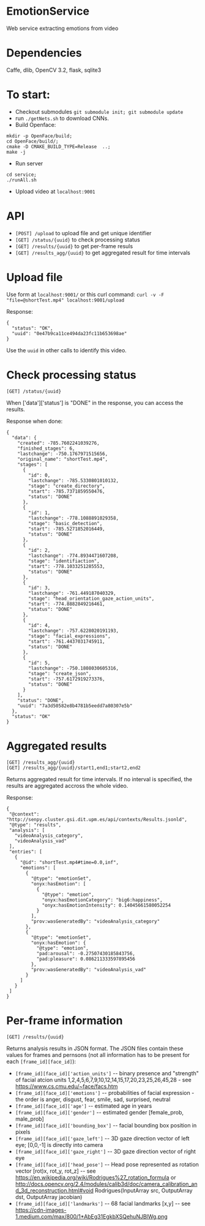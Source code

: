 # EmotionService
Web service extracting emotions from video


Dependencies
============
Caffe, dlib, OpenCV 3.2, flask, sqlite3 


To start:
=========
  * Checkout submodules `git submodule init; git submodule update`
  * run `./getNets.sh` to download CNNs.
  * Build Openface: 
```
mkdir -p OpenFace/build;
cd OpenFace/build/;
cmake -D CMAKE_BUILD_TYPE=Release  ..;
make -j
```
  * Run server
```
cd service;
./runAll.sh
```
  * Upload video at `localhost:9001`


API
===
* `[POST] /upload` to upload file and get unique identifier
* `[GET] /status/{uuid}` to check processing status
* `[GET] /results/{uuid}` to get per-frame resuls 
* `[GET] /results_agg/{uuid}` to get aggregated result for time intervals

Upload file
===========
Use form at `localhost:9001/` or this curl command:
`curl -v -F "file=@shortTest.mp4" localhost:9001/upload`

Response: 
```
{
  "status": "OK", 
  "uuid": "0e47b9ca11ce494da23fc11b653698ae"
}
```
Use the `uuid` in other calls to identify this video.

Check processing status
=======================
`[GET] /status/{uuid}`

When [\'data\'][\'status\'] is \"DONE\" in the response, you can access the results.

Response when done:
```
{
  "data": {
    "created": -785.7602241039276, 
    "finished_stages": 6, 
    "lastchange": -750.1767971515656, 
    "original_name": "shortTest.mp4", 
    "stages": [
      {
        "id": 0, 
        "lastchange": -785.5330801010132, 
        "stage": "create_directory", 
        "start": -785.7371859550476, 
        "status": "DONE"
      }, 
      {
        "id": 1, 
        "lastchange": -778.1088891029358, 
        "stage": "basic_detection", 
        "start": -785.5271852016449, 
        "status": "DONE"
      }, 
      {
        "id": 2, 
        "lastchange": -774.8934471607208, 
        "stage": "identifiaction", 
        "start": -778.1033251285553, 
        "status": "DONE"
      }, 
      {
        "id": 3, 
        "lastchange": -761.449187040329, 
        "stage": "head_orientation_gaze_action_units", 
        "start": -774.8882849216461, 
        "status": "DONE"
      }, 
      {
        "id": 4, 
        "lastchange": -757.6228020191193, 
        "stage": "facial_expressions", 
        "start": -761.4437031745911, 
        "status": "DONE"
      }, 
      {
        "id": 5, 
        "lastchange": -750.1808030605316, 
        "stage": "create_json", 
        "start": -757.6172919273376, 
        "status": "DONE"
      }
    ], 
    "status": "DONE", 
    "uuid": "7a3d50582e8b4781b5eedd7a80307e5b"
  }, 
  "status": "OK"
}
```

Aggregated results
==================
```
[GET] /results_agg/{uuid}
[GET] /results_agg/{uuid}/start1,end1;start2,end2
```
 
 Returns aggregated result for time intervals. If no interval is specified, the results are aggregated accross the whole video.

 Response:
 ```
{
  "@context": "http://senpy.cluster.gsi.dit.upm.es/api/contexts/Results.jsonld", 
  "@type": "results", 
  "analysis": [
    "videoAnalysis_category", 
    "videoAnalysis_vad"
  ], 
  "entries": [
    {
      "@id": "shortTest.mp4#time=0.0,inf", 
      "emotions": [
        {
          "@type": "emotionSet", 
          "onyx:hasEmotion": [
            {
              "@type": "emotion", 
              "onyx:hasEmotionCategory": "big6:happiness", 
              "onyx:hasEmotionIntensity": 0.14045661580052254
            }
          ], 
          "prov:wasGeneratedBy": "videoAnalysis_category"
        }, 
        {
          "@type": "emotionSet", 
          "onyx:hasEmotion": {
            "@type": "emotion", 
            "pad:arousal": -0.27507430185843756, 
            "pad:pleasure": 0.086211333597895456
          }, 
          "prov:wasGeneratedBy": "videoAnalysis_vad"
        }
      ]
    }
  ]
}
 ```

Per-frame information
=====================
`[GET] /results/{uuid}`

Returns analysis results in JSON format. 
The JSON files contain these values for frames and pernsons (not all information has to be present for each `[frame_id][face_id]`):
  * `[frame_id][face_id]['action_units']` -- binary presence and "strength" of facial atcion units 1,2,4,5,6,7,9,10,12,14,15,17,20,23,25,26,45,28 - see https://www.cs.cmu.edu/~face/facs.htm
  * `[frame_id][face_id]['emotions']` -- probabilities of facial expression - the order is anger, disgust, fear, smile, sad, surprised, neutral
  * `[frame_id][face_id]['age']` -- estimated age in years
  * `[frame_id][face_id]['gender']` -- estimated gender [female_prob, male_prob]
  * `[frame_id][face_id]['bounding_box']` -- facial bounding box position in pixels
  * `[frame_id][face_id]['gaze_left']` -- 3D gaze direction vector of left eye; [0,0,-1] is directly into camera
  * `[frame_id][face_id]['gaze_right']` -- 3D gaze direction vector of right eye
  * `[frame_id][face_id]['head_pose']` -- Head pose represented as rotation vector [rot)x, rot_y, rot_z] -- see https://en.wikipedia.org/wiki/Rodrigues%27_rotation_formula or http://docs.opencv.org/2.4/modules/calib3d/doc/camera_calibration_and_3d_reconstruction.html#void Rodrigues(InputArray src, OutputArray dst, OutputArray jacobian)
  * `[frame_id][face_id]['landmarks']` -- 68 facial landmarks [x,y] -- see https://cdn-images-1.medium.com/max/800/1*AbEg31EgkbXSQehuNJBlWg.png

